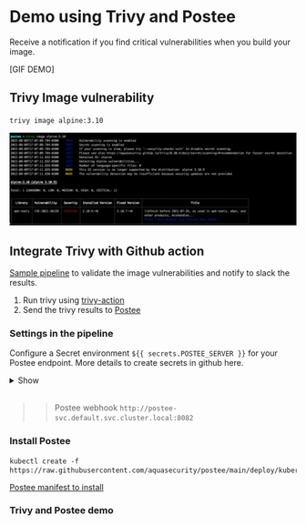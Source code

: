 # Demo using Trivy and Postee

Receive a notification if you find critical vulnerabilities when you build your image.

[GIF DEMO]

## Trivy Image vulnerability

`trivy image alpine:3.10`

![alpine-Image](./images/trivy-alpine.png)

## Integrate Trivy with Github action

[Sample pipeline](./.github/workflows/trivy-postee.yml) to validate the image vulnerabilities and notify to slack the results.

1. Run trivy using [trivy-action](https://github.com/aquasecurity/trivy-action)
2. Send the trivy results to [Postee](https://github.com/aquasecurity/postee)

### Settings in the pipeline

Configure a Secret environment `${{ secrets.POSTEE_SERVER }}` for your Postee endpoint. More details to create secrets in github here.

<details>
<summary>Show</summary>

![](https://i.imgur.com/VekunDH.png)
</details></br>

>> Postee webhook `http://postee-svc.default.svc.cluster.local:8082`

### Install Postee

```
kubectl create -f https://raw.githubusercontent.com/aquasecurity/postee/main/deploy/kubernetes/postee.yaml

```
[Postee manifest to install](https://aquasecurity.github.io/postee/v2.7.2/install/)

### Trivy and Postee demo

